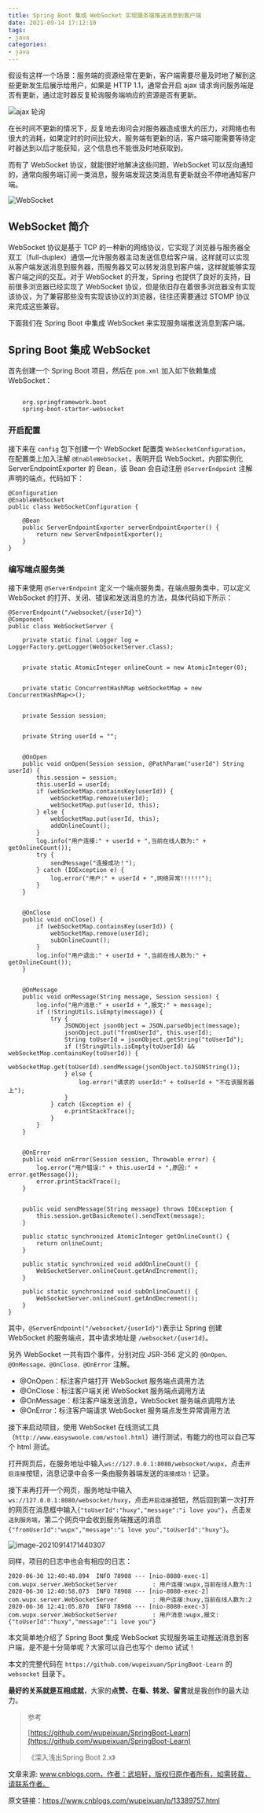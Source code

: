 ```yaml
---
title: Spring Boot 集成 WebSocket 实现服务端推送消息到客户端
date: 2021-09-14 17:12:10
tags:
- java
categories: 
- java
---
```


假设有这样一个场景：服务端的资源经常在更新，客户端需要尽量及时地了解到这些更新发生后展示给用户，如果是 HTTP 1.1，通常会开启 ajax 请求询问服务端是否有更新，通过定时器反复轮询服务端响应的资源是否有更新。

![ajax 轮询](https://img-blog.csdnimg.cn/20200627220503451.png)

在长时间不更新的情况下，反复地去询问会对服务器造成很大的压力，对网络也有很大的消耗，如果定时的时间比较大，服务端有更新的话，客户端可能需要等待定时器达到以后才能获知，这个信息也不能很及时地获取到。

<!--more-->

而有了 WebSocket 协议，就能很好地解决这些问题，WebSocket 可以反向通知的，通常向服务端订阅一类消息，服务端发现这类消息有更新就会不停地通知客户端。

![WebSocket](https://img-blog.csdnimg.cn/20200627220503449.png)

## WebSocket 简介

WebSocket 协议是基于 TCP 的一种新的网络协议，它实现了浏览器与服务器全双工（full-duplex）通信—允许服务器主动发送信息给客户端，这样就可以实现从客户端发送消息到服务器，而服务器又可以转发消息到客户端，这样就能够实现客户端之间的交互。对于 WebSocket 的开发，Spring 也提供了良好的支持，目前很多浏览器已经实现了 WebSocket 协议，但是依旧存在着很多浏览器没有实现该协议，为了兼容那些没有实现该协议的浏览器，往往还需要通过 STOMP 协议来完成这些兼容。

下面我们在 Spring Boot 中集成 WebSocket 来实现服务端推送消息到客户端。

## Spring Boot 集成 WebSocket

首先创建一个 Spring Boot 项目，然后在 `pom.xml` 加入如下依赖集成 WebSocket：

```

    org.springframework.boot
    spring-boot-starter-websocket

```

### 开启配置

接下来在 `config` 包下创建一个 WebSocket 配置类 `WebSocketConfiguration`，在配置类上加入注解 `@EnableWebSocket`，表明开启 WebSocket，内部实例化 ServerEndpointExporter 的 Bean，该 Bean 会自动注册 `@ServerEndpoint` 注解声明的端点，代码如下：

```
@Configuration
@EnableWebSocket
public class WebSocketConfiguration {

    @Bean
    public ServerEndpointExporter serverEndpointExporter() {
        return new ServerEndpointExporter();
    }
}
```

### 编写端点服务类

接下来使用 `@ServerEndpoint` 定义一个端点服务类，在端点服务类中，可以定义 WebSocket 的打开、关闭、错误和发送消息的方法，具体代码如下所示：

```
@ServerEndpoint("/websocket/{userId}")
@Component
public class WebSocketServer {

    private static final Logger log = LoggerFactory.getLogger(WebSocketServer.class);

    
    private static AtomicInteger onlineCount = new AtomicInteger(0);

    
    private static ConcurrentHashMap webSocketMap = new ConcurrentHashMap<>();

    
    private Session session;

    
    private String userId = "";

    
    @OnOpen
    public void onOpen(Session session, @PathParam("userId") String userId) {
        this.session = session;
        this.userId = userId;
        if (webSocketMap.containsKey(userId)) {
            webSocketMap.remove(userId);
            webSocketMap.put(userId, this);
        } else {
            webSocketMap.put(userId, this);
            addOnlineCount();
        }
        log.info("用户连接:" + userId + ",当前在线人数为:" + getOnlineCount());
        try {
            sendMessage("连接成功！");
        } catch (IOException e) {
            log.error("用户:" + userId + ",网络异常!!!!!!");
        }
    }

    
    @OnClose
    public void onClose() {
        if (webSocketMap.containsKey(userId)) {
            webSocketMap.remove(userId);
            subOnlineCount();
        }
        log.info("用户退出:" + userId + ",当前在线人数为:" + getOnlineCount());
    }

    
    @OnMessage
    public void onMessage(String message, Session session) {
        log.info("用户消息:" + userId + ",报文:" + message);
        if (!StringUtils.isEmpty(message)) {
            try {
                JSONObject jsonObject = JSON.parseObject(message);
                jsonObject.put("fromUserId", this.userId);
                String toUserId = jsonObject.getString("toUserId");
                if (!StringUtils.isEmpty(toUserId) && webSocketMap.containsKey(toUserId)) {
                    webSocketMap.get(toUserId).sendMessage(jsonObject.toJSONString());
                } else {
                    log.error("请求的 userId:" + toUserId + "不在该服务器上");
                }
            } catch (Exception e) {
                e.printStackTrace();
            }
        }
    }

    
    @OnError
    public void onError(Session session, Throwable error) {
        log.error("用户错误:" + this.userId + ",原因:" + error.getMessage());
        error.printStackTrace();
    }

    
    public void sendMessage(String message) throws IOException {
        this.session.getBasicRemote().sendText(message);
    }

    public static synchronized AtomicInteger getOnlineCount() {
        return onlineCount;
    }

    public static synchronized void addOnlineCount() {
        WebSocketServer.onlineCount.getAndIncrement();
    }

    public static synchronized void subOnlineCount() {
        WebSocketServer.onlineCount.getAndDecrement();
    }
}
```

其中，`@ServerEndpoint("/websocket/{userId}")`表示让 Spring 创建 WebSocket 的服务端点，其中请求地址是 `/websocket/{userId}`。

另外 WebSocket 一共有四个事件，分别对应 JSR-356 定义的 `@OnOpen、@OnMessage、@OnClose、@OnError` 注解。

-   @OnOpen：标注客户端打开 WebSocket 服务端点调用方法
-   @OnClose：标注客户端关闭 WebSocket 服务端点调用方法
-   @OnMessage：标注客户端发送消息，WebSocket 服务端点调用方法
-   @OnError：标注客户端请求 WebSocket 服务端点发生异常调用方法

接下来启动项目，使用 WebSocket 在线测试工具（`http://www.easyswoole.com/wstool.html`）进行测试，有能力的也可以自己写个 html 测试。

打开网页后，在服务地址中输入`ws://127.0.0.1:8080/websocket/wupx`，点击`开启连接`按钮，消息记录中会多一条由服务器端发送的`连接成功！`记录。

接下来再打开一个网页，服务地址中输入`ws://127.0.0.1:8080/websocket/huxy`，点击`开启连接`按钮，然后回到第一次打开的网页在消息框中输入`{"toUserId":"huxy","message":"i love you"}`，点击`发送到服务端`，第二个网页中会收到服务端推送的消息`{"fromUserId":"wupx","message":"i love you","toUserId":"huxy"}`。

![image-20210914171440307](https://gitee.com/hxf88/imgrepo/raw/master/img/image-20210914171440307.png)

同样，项目的日志中也会有相应的日志：

```
2020-06-30 12:40:48.894  INFO 78908 --- [nio-8080-exec-1] com.wupx.server.WebSocketServer          : 用户连接:wupx,当前在线人数为:1
2020-06-30 12:40:58.073  INFO 78908 --- [nio-8080-exec-2] com.wupx.server.WebSocketServer          : 用户连接:huxy,当前在线人数为:2
2020-06-30 12:41:05.870  INFO 78908 --- [nio-8080-exec-3] com.wupx.server.WebSocketServer          : 用户消息:wupx,报文:{"toUserId":"huxy","message":"i love you"}
```

本文简单地介绍了 Spring Boot 集成 WebSocket 实现服务端主动推送消息到客户端，是不是十分简单呢？大家可以自己也写个 demo 试试！

本文的完整代码在 `https://github.com/wupeixuan/SpringBoot-Learn` 的 `websocket` 目录下。

**最好的关系就是互相成就**，大家的**点赞、在看、转发、留言**就是我创作的最大动力。

> 参考
>
> [https://github.com/wupeixuan/SpringBoot-Learn](https://github.com/wupeixuan/SpringBoot-Learn)
>
> 《深入浅出Spring Boot 2.x》

文章来源: www.cnblogs.com，作者：武培轩，版权归原作者所有，如需转载，请联系作者。

原文链接：https://www.cnblogs.com/wupeixuan/p/13389757.html
